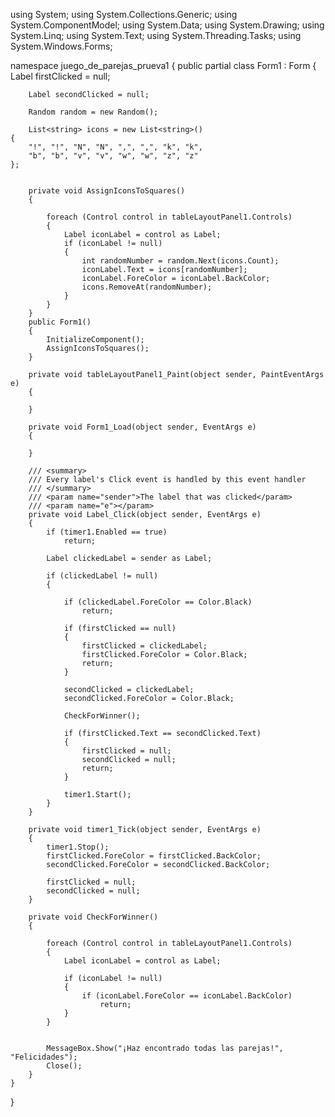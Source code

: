 using System;
using System.Collections.Generic;
using System.ComponentModel;
using System.Data;
using System.Drawing;
using System.Linq;
using System.Text;
using System.Threading.Tasks;
using System.Windows.Forms;

namespace juego_de_parejas_prueva1
{
    public partial class Form1 : Form
    {
        Label firstClicked = null;

        Label secondClicked = null;

        Random random = new Random();

        List<string> icons = new List<string>()
    {
        "!", "!", "N", "N", ",", ",", "k", "k",
        "b", "b", "v", "v", "w", "w", "z", "z"
    };


        private void AssignIconsToSquares()
        {

            foreach (Control control in tableLayoutPanel1.Controls)
            {
                Label iconLabel = control as Label;
                if (iconLabel != null)
                {
                    int randomNumber = random.Next(icons.Count);
                    iconLabel.Text = icons[randomNumber];
                    iconLabel.ForeColor = iconLabel.BackColor;
                    icons.RemoveAt(randomNumber);
                }
            }
        }
        public Form1()
        {
            InitializeComponent();
            AssignIconsToSquares();
        }

        private void tableLayoutPanel1_Paint(object sender, PaintEventArgs e)
        {

        }

        private void Form1_Load(object sender, EventArgs e)
        {

        }

        /// <summary>
        /// Every label's Click event is handled by this event handler
        /// </summary>
        /// <param name="sender">The label that was clicked</param>
        /// <param name="e"></param>
        private void Label_Click(object sender, EventArgs e)
        {
            if (timer1.Enabled == true)
                return;

            Label clickedLabel = sender as Label;

            if (clickedLabel != null)
            {

                if (clickedLabel.ForeColor == Color.Black)
                    return;

                if (firstClicked == null)
                {
                    firstClicked = clickedLabel;
                    firstClicked.ForeColor = Color.Black;
                    return;
                }

                secondClicked = clickedLabel;
                secondClicked.ForeColor = Color.Black;

                CheckForWinner();

                if (firstClicked.Text == secondClicked.Text)
                {
                    firstClicked = null;
                    secondClicked = null;
                    return;
                }

                timer1.Start();
            }
        }

        private void timer1_Tick(object sender, EventArgs e)
        {
            timer1.Stop();
            firstClicked.ForeColor = firstClicked.BackColor;
            secondClicked.ForeColor = secondClicked.BackColor;

            firstClicked = null;
            secondClicked = null;
        }

        private void CheckForWinner()
        {
            
            foreach (Control control in tableLayoutPanel1.Controls)
            {
                Label iconLabel = control as Label;

                if (iconLabel != null)
                {
                    if (iconLabel.ForeColor == iconLabel.BackColor)
                        return;
                }
            }

          
            MessageBox.Show("¡Haz encontrado todas las parejas!", "Felicidades");
            Close();
        }
    }
}
